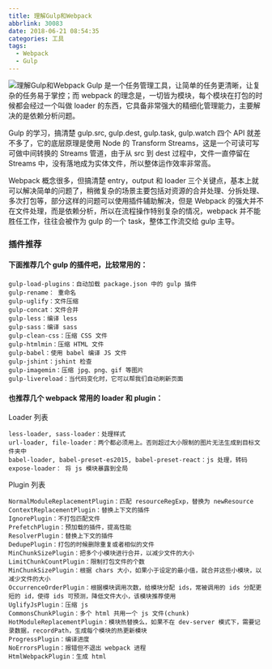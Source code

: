 ```yaml
---
title: 理解Gulp和Webpack
abbrlink: 30083
date: 2018-06-21 08:54:35
categories: 工具
tags:
  - Webpack
  - Gulp
---
```

![理解Gulp和Webpack](30083/001.jpg)
Gulp 是一个任务管理工具，让简单的任务更清晰，让复杂的任务易于掌控；而 webpack 的理念是，一切皆为模块，每个模块在打包的时候都会经过一个叫做 loader 的东西，它具备非常强大的精细化管理能力，主要解决的是依赖分析问题。

Gulp 的学习，搞清楚 gulp.src, gulp.dest, gulp.task, gulp.watch 四个 API 就差不多了，它的底层原理是使用 Node 的 Transform Streams，这是一个可读可写可做中间转换的 Streams 管道，由于从 src 到 dest 过程中，文件一直停留在 Streams 中，没有落地成为实体文件，所以整体运作效率非常高。

Webpack 概念很多，但搞清楚 entry，output 和 loader 三个关键点，基本上就可以解决简单的问题了，稍微复杂的场景主要包括对资源的合并处理、分拆处理、多次打包等，部分这样的问题可以使用插件辅助解决，但是 Webpack 的强大并不在文件处理，而是依赖分析，所以在流程操作特别复杂的情况，webpack 并不能胜任工作，往往会被作为 gulp 的一个 task，整体工作流交给 gulp 主导。

### 插件推荐
#### 下面推荐几个 gulp 的插件吧，比较常用的：

```
gulp-load-plugins：自动加载 package.json 中的 gulp 插件
gulp-rename： 重命名
gulp-uglify：文件压缩
gulp-concat：文件合并
gulp-less：编译 less
gulp-sass：编译 sass
gulp-clean-css：压缩 CSS 文件
gulp-htmlmin：压缩 HTML 文件
gulp-babel：使用 babel 编译 JS 文件
gulp-jshint：jshint 检查
gulp-imagemin：压缩 jpg、png、gif 等图片
gulp-livereload：当代码变化时，它可以帮我们自动刷新页面
```


#### 也推荐几个 webpack 常用的 loader 和 plugin：

Loader 列表
```
less-loader, sass-loader：处理样式
url-loader, file-loader：两个都必须用上。否则超过大小限制的图片无法生成到目标文件夹中
babel-loader, babel-preset-es2015, babel-preset-react：js 处理，转码
expose-loader： 将 js 模块暴露到全局
```

Plugin 列表
```
NormalModuleReplacementPlugin：匹配 resourceRegExp，替换为 newResource
ContextReplacementPlugin：替换上下文的插件
IgnorePlugin：不打包匹配文件
PrefetchPlugin：预加载的插件，提高性能
ResolverPlugin：替换上下文的插件
DedupePlugin：打包的时候删除重复或者相似的文件
MinChunkSizePlugin：把多个小模块进行合并，以减少文件的大小
LimitChunkCountPlugin：限制打包文件的个数
MinChunkSizePlugin：根据 chars 大小，如果小于设定的最小值，就合并这些小模块，以减少文件的大小
OccurrenceOrderPlugin：根据模块调用次数，给模块分配 ids，常被调用的 ids 分配更短的 id，使得 ids 可预测，降低文件大小，该模块推荐使用
UglifyJsPlugin：压缩 js
CommonsChunkPlugin：多个 html 共用一个 js 文件(chunk)
HotModuleReplacementPlugin：模块热替换么，如果不在 dev-server 模式下，需要记录数据，recordPath，生成每个模块的热更新模块
ProgressPlugin：编译进度
NoErrorsPlugin：报错但不退出 webpack 进程
HtmlWebpackPlugin：生成 html
```
